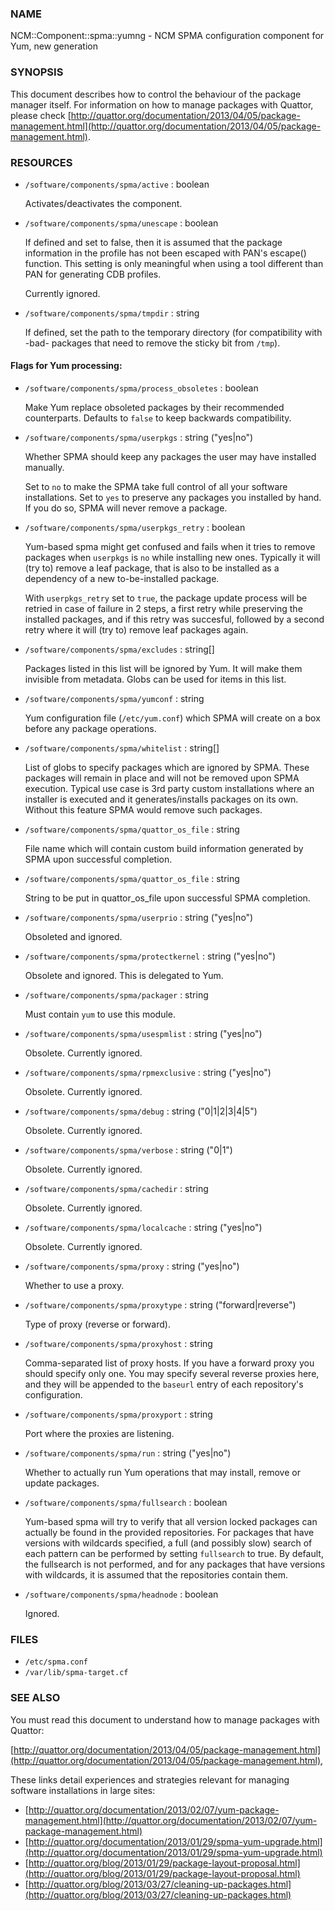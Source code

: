 ### NAME

NCM::Component::spma::yumng - NCM SPMA configuration component for Yum, new generation

### SYNOPSIS

This document describes how to control the behaviour of the package
manager itself. For information on how to manage packages with
Quattor, please check
[http://quattor.org/documentation/2013/04/05/package-management.html](http://quattor.org/documentation/2013/04/05/package-management.html).

### RESOURCES

- `/software/components/spma/active` : boolean

    Activates/deactivates the component.

- `/software/components/spma/unescape` : boolean

    If defined and set to false, then it is assumed that the package information in
    the profile has not been escaped with PAN's escape() function. This setting is
    only meaningful when using a tool different than PAN for generating CDB
    profiles.

    Currently ignored.

- `/software/components/spma/tmpdir` : string

    If defined, set the path to the temporary directory (for compatibility
    with -bad- packages that need to remove the sticky bit from `/tmp`).

#### Flags for Yum processing:

- `/software/components/spma/process_obsoletes` : boolean

    Make Yum replace obsoleted packages by their recommended counterparts.
    Defaults to `false` to keep backwards compatibility.

- `/software/components/spma/userpkgs` : string ("yes|no")

    Whether SPMA should keep any packages the user may have installed
    manually.

    Set to `no` to make the SPMA take full control of all your software
    installations. Set to `yes` to preserve any packages you installed
    by hand. If you do so, SPMA will never remove a package.

- `/software/components/spma/userpkgs_retry` : boolean

    Yum-based spma might get confused and fails when it tries
    to remove packages when `userpkgs` is `no` while installing
    new ones. Typically it will (try to) remove a
    leaf package, that is also to be installed as a dependency of a new
    to-be-installed package.

    With `userpkgs_retry` set to `true`, the package update process
    will be retried in case of failure in 2 steps, a first retry while
    preserving the installed packages, and if this retry was succesful,
    followed by a second retry where it will (try to) remove leaf packages
    again.

- `/software/components/spma/excludes` : string\[\]

    Packages listed in this list will be ignored by Yum. It will make them
    invisible from metadata. Globs can be used for items in this list.

- `/software/components/spma/yumconf` : string

    Yum configuration file (`/etc/yum.conf`) which SPMA will create on a box
    before any package operations.

- `/software/components/spma/whitelist` : string\[\]

    List of globs to specify packages which are ignored by SPMA. These packages
    will remain in place and will not be removed upon SPMA execution. Typical
    use case is 3rd party custom installations where an installer is executed
    and it generates/installs packages on its own. Without this feature SPMA
    would remove such packages.

- `/software/components/spma/quattor_os_file` : string

    File name which will contain custom build information generated by SPMA
    upon successful completion.

- `/software/components/spma/quattor_os_file` : string

    String to be put in quattor\_os\_file upon successful SPMA completion.

- `/software/components/spma/userprio` : string ("yes|no")

    Obsoleted and ignored.

- `/software/components/spma/protectkernel` : string ("yes|no")

    Obsolete and ignored. This is delegated to Yum.

- `/software/components/spma/packager` : string

    Must contain `yum` to use this module.

- `/software/components/spma/usespmlist` : string ("yes|no")

    Obsolete. Currently ignored.

- `/software/components/spma/rpmexclusive` : string ("yes|no")

    Obsolete. Currently ignored.

- `/software/components/spma/debug` : string ("0|1|2|3|4|5")

    Obsolete. Currently ignored.

- `/software/components/spma/verbose` : string ("0|1")

    Obsolete. Currently ignored.

- `/software/components/spma/cachedir` : string

    Obsolete. Currently ignored.

- `/software/components/spma/localcache` : string ("yes|no")

    Obsolete. Currently ignored.

- `/software/components/spma/proxy` : string ("yes|no")

    Whether to use a proxy.

- `/software/components/spma/proxytype` : string ("forward|reverse")

    Type of proxy (reverse or forward).

- `/software/components/spma/proxyhost` : string

    Comma-separated list of proxy hosts. If you have a forward proxy you
    should specify only one. You may specify several reverse proxies
    here, and they will be appended to the `baseurl` entry of each
    repository's configuration.

- `/software/components/spma/proxyport` : string

    Port where the proxies are listening.

- `/software/components/spma/run` : string ("yes|no")

    Whether to actually run Yum operations that may install, remove or
    update packages.

- `/software/components/spma/fullsearch` : boolean

    Yum-based spma will try to verify that all version locked packages
    can actually be found in the provided repositories. For packages
    that have versions with wildcards specified, a full (and possibly slow)
    search of each pattern can be performed by setting `fullsearch` to true.
    By default, the fullsearch is not performed, and for any packages that have
    versions with wildcards, it is assumed that the repositories contain them.

- `/software/components/spma/headnode` : boolean

    Ignored.

### FILES

- `/etc/spma.conf`
- `/var/lib/spma-target.cf`

### SEE ALSO

You must read this document to understand how to manage packages
with Quattor:

[http://quattor.org/documentation/2013/04/05/package-management.html](http://quattor.org/documentation/2013/04/05/package-management.html),

These links detail experiences and strategies relevant for managing
software installations in large sites:

- [http://quattor.org/documentation/2013/02/07/yum-package-management.html](http://quattor.org/documentation/2013/02/07/yum-package-management.html)
- [http://quattor.org/documentation/2013/01/29/spma-yum-upgrade.html](http://quattor.org/documentation/2013/01/29/spma-yum-upgrade.html)
- [http://quattor.org/blog/2013/01/29/package-layout-proposal.html](http://quattor.org/blog/2013/01/29/package-layout-proposal.html)
- [http://quattor.org/blog/2013/03/27/cleaning-up-packages.html](http://quattor.org/blog/2013/03/27/cleaning-up-packages.html)
